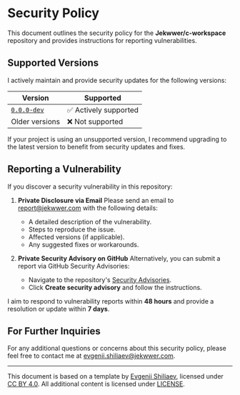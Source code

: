 # Security Policy

This document outlines the security policy for the **Jekwwer/c-workspace** repository
and provides instructions for reporting vulnerabilities.

## Supported Versions

I actively maintain and provide security updates for the following versions:

| Version                  | Supported             |
| ------------------------ | --------------------- |
| [`0.0.0-dev`][0.0.0-dev] | ✅ Actively supported |
| Older versions           | ❌ Not supported      |

If your project is using an unsupported version, I recommend upgrading to the latest version
to benefit from security updates and fixes.

## Reporting a Vulnerability

If you discover a security vulnerability in this repository:

1. **Private Disclosure via Email**
   Please send an email to [report@jekwwer.com][report@jekwwer.com] with the following details:

   - A detailed description of the vulnerability.
   - Steps to reproduce the issue.
   - Affected versions (if applicable).
   - Any suggested fixes or workarounds.

2. **Private Security Advisory on GitHub**
   Alternatively, you can submit a report via GitHub Security Advisories:
   - Navigate to the repository's [Security Advisories][security-advisories].
   - Click **Create security advisory** and follow the instructions.

I aim to respond to vulnerability reports within **48 hours**
and provide a resolution or update within **7 days**.

## For Further Inquiries

For any additional questions or concerns about this security policy,
please feel free to contact me at [evgenii.shiliaev@jekwwer.com][evgenii.shiliaev@jekwwer.com].

---

This document is based on a template by [Evgenii Shiliaev][evgenii-shiliaev-github],
licensed under [CC BY 4.0][jekwwer-markdown-docs-kit-license]. All additional content is licensed under [LICENSE][LICENSE].

[LICENSE]: LICENSE
[evgenii-shiliaev-github]: https://github.com/Jekwwer
[jekwwer-markdown-docs-kit-license]: https://github.com/Jekwwer/markdown-docs-kit/blob/main/LICENSE
[security-advisories]: https://github.com/Jekwwer/c-workspace/security/advisories
[evgenii.shiliaev@jekwwer.com]: mailto:evgenii.shiliaev@jekwwer.com
[0.0.0-dev]: https://github.com/Jekwwer/c-workspace/tree/0.0.0-dev
[report@jekwwer.com]: mailto:report@jekwwer.com

